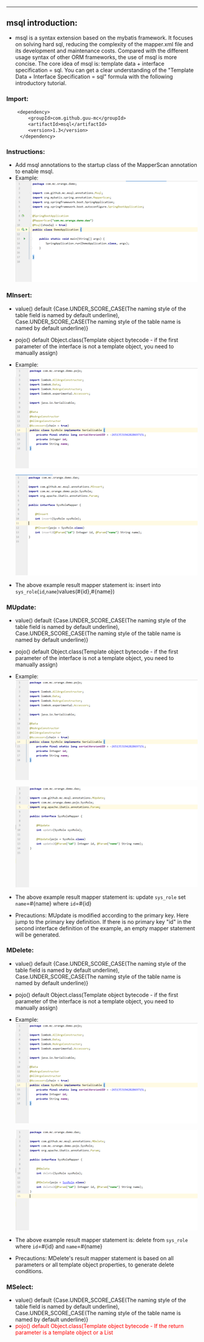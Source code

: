 ***

## **msql introduction:**

   * msql is a syntax extension based on the mybatis framework. It focuses on solving hard sql, reducing the complexity of the mapper.xml file and its development and maintenance costs.
Compared with the different usage syntax of other ORM frameworks, the use of msql is more concise. The core idea of msql is: template data + interface specification = sql.
You can get a clear understanding of the "Template Data + Interface Specification = sql" formula with the following introductory tutorial.

### **Import:**
        <dependency>
            <groupId>com.github.guu-mc</groupId>
            <artifactId>msql</artifactId>
            <version>1.3</version>
         </dependency>


### **Instructions:**

  * Add msql annotations to the startup class of the MapperScan annotation to enable msql.
  * Example:
    ![image](./images/20190808014446.png)


### MInsert:
  * value() default {Case.UNDER_SCORE_CASE(The naming style of the table field is named by default underline), Case.UNDER_SCORE_CASE(The naming style of the table name is named by default underline)}
  * pojo() default Object.class(Template object bytecode - if the first parameter of the interface is not a template object, you need to manually assign)
  * Example:
    ![image](./images/20190808023855.png)

    ![image](./images/20190808024026.png)
  * The above example result mapper statement is: insert into `sys_role`(`id`,`name`)values(#{id},#{name})


### MUpdate:
  * value() default {Case.UNDER_SCORE_CASE(The naming style of the table field is named by default underline), Case.UNDER_SCORE_CASE(The naming style of the table name is named by default underline)}
  * pojo() default Object.class(Template object bytecode - if the first parameter of the interface is not a template object, you need to manually assign)
  * Example:
    ![image](./images/20190808023855.png)

    ![image](./images/20190808105417.png)
  * The above example result mapper statement is: update `sys_role` set `name`=#{name} where `id`=#{id}
  * Precautions: MUpdate is modified according to the primary key. Here jump to the primary key definition. If there is no primary key "id" in the second interface definition of the example, an empty mapper statement will be generated.


### MDelete:

  * value() default {Case.UNDER_SCORE_CASE(The naming style of the table field is named by default underline), Case.UNDER_SCORE_CASE(The naming style of the table name is named by default underline)}
  * pojo() default Object.class(Template object bytecode - if the first parameter of the interface is not a template object, you need to manually assign)
  * Example:
    ![image](./images/20190808023855.png)

    ![image](./images/20190808111258.png)
  * The above example result mapper statement is: delete from `sys_role` where `id`=#{id} and `name`=#{name}
  * Precautions: MDelete's result mapper statement is based on all parameters or all template object properties, to generate delete conditions.


### MSelect:

  * value() default {Case.UNDER_SCORE_CASE(The naming style of the table field is named by default underline), Case.UNDER_SCORE_CASE(The naming style of the table name is named by default underline)}
  * <label style="color:red">pojo() default Object.class(Template object bytecode - If the return parameter is a template object or a List<template object>, the parsing return parameter is a template object, otherwise the first parameter of the interface is not a template object, then manual assignment is required.)</label>


# Subsequent supplement..
